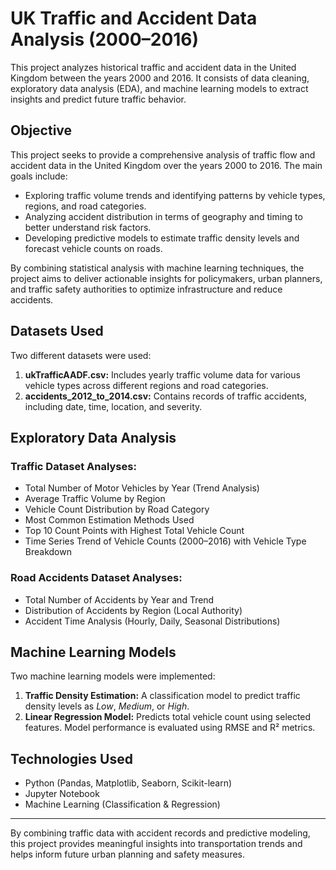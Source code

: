 # UK Traffic and Accident Data Analysis (2000–2016)

This project analyzes historical traffic and accident data in the United Kingdom between the years 2000 and 2016. It consists of data cleaning, exploratory data analysis (EDA), and machine learning models to extract insights and predict future traffic behavior.

## Objective

This project seeks to provide a comprehensive analysis of traffic flow and accident data in the United Kingdom over the years 2000 to 2016. The main goals include:

- Exploring traffic volume trends and identifying patterns by vehicle types, regions, and road categories.
- Analyzing accident distribution in terms of geography and timing to better understand risk factors.
- Developing predictive models to estimate traffic density levels and forecast vehicle counts on roads.

By combining statistical analysis with machine learning techniques, the project aims to deliver actionable insights for policymakers, urban planners, and traffic safety authorities to optimize infrastructure and reduce accidents.

## Datasets Used
Two different datasets were used:

1. **ukTrafficAADF.csv:** Includes yearly traffic volume data for various vehicle types across different regions and road categories.
2. **accidents_2012_to_2014.csv:** Contains records of traffic accidents, including date, time, location, and severity.

## Exploratory Data Analysis

### Traffic Dataset Analyses:
- Total Number of Motor Vehicles by Year (Trend Analysis)
- Average Traffic Volume by Region
- Vehicle Count Distribution by Road Category
- Most Common Estimation Methods Used
- Top 10 Count Points with Highest Total Vehicle Count
- Time Series Trend of Vehicle Counts (2000–2016) with Vehicle Type Breakdown

### Road Accidents Dataset Analyses:
- Total Number of Accidents by Year and Trend
- Distribution of Accidents by Region (Local Authority)
- Accident Time Analysis (Hourly, Daily, Seasonal Distributions)

## Machine Learning Models
Two machine learning models were implemented:

1. **Traffic Density Estimation:** A classification model to predict traffic density levels as *Low*, *Medium*, or *High*.
2. **Linear Regression Model:** Predicts total vehicle count using selected features. Model performance is evaluated using RMSE and R² metrics.

## Technologies Used
- Python (Pandas, Matplotlib, Seaborn, Scikit-learn)
- Jupyter Notebook
- Machine Learning (Classification & Regression)

---

By combining traffic data with accident records and predictive modeling, this project provides meaningful insights into transportation trends and helps inform future urban planning and safety measures.
